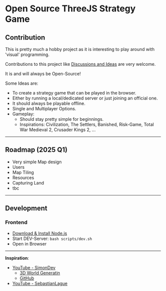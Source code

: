 # Open Source ThreeJS Strategy Game

## Contribution

This is pretty much a hobby project as it is interesting to play around with 'visual' programming.

Contributions to this project like [Discussions and Ideas](https://github.com/superstes/game/discussions) are very welcome.

It is and will always be Open-Source!

Some Ideas are:
* To create a strategy game that can be played in the browser.
* Either by running a local/dedicated server or just joining an official one.
* It should always be playable offline.
* Single and Multiplayer Options.
* Gameplay:
  * Should stay pretty simple for beginnings.
  * Inspirations: Civilization, The Settlers, Banished, Risk-Game, Total War Medieval 2, Crusader Kings 2, ...

----

## Roadmap (2025 Q1)

* Very simple Map design
* Users
* Map Tiling
* Resources
* Capturing Land
* tbc

----

## Development

### Frontend

* [Download & Install Node.js](https://nodejs.org/en/download)
* Start DEV-Server: `bash scripts/dev.sh`
* Open in Browser

----

**Inspiration**:

* [YouTube - SimonDev](https://www.youtube.com/@simondev758)
  * [3D World Generatin](https://www.youtube.com/watch?v=hHGshzIXFWY&list=PLRL3Z3lpLmH3PNGZuDNf2WXnLTHpN9hXy&pp=iAQB)
  * [GitHub](https://github.com/simondevyoutube/)
* [YouTube - SebastianLague](https://www.youtube.com/@SebastianLague)

